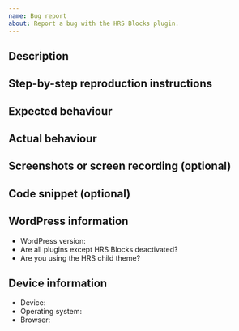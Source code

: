 ```yaml
---
name: Bug report
about: Report a bug with the HRS Blocks plugin.
---
```


## Description
<!-- Please write a brief description of the bug. -->

## Step-by-step reproduction instructions
<!--
Please list the steps needed to reproduce the bug. For example:
1. Go to '...'
2. Click on '...'
3. Scroll down to '...'
-->

## Expected behaviour
<!-- Please describe what you expected to happen. -->

## Actual behaviour
<!-- Please describe what actually happened. -->

## Screenshots or screen recording (optional)
<!--
If possible, please upload a screenshot or screen recording which demonstrates
the bug. You can use LIEcap to create a GIF screen recording:
https://www.cockos.com/licecap/
-->

## Code snippet (optional)
<!--
If this bug is to related to a developer API, please share a code snippet that
demonstrates the issue.

For small snippets paste it directly here, or you can use GitHub Gist to share
multiple code files: https://gist.github.com

Please ensure the shared code can be used by a developer to reproduce the
issue—ideally it can be copied into a local development environment or executed
in a browser console to help debug the issue.
-->

## WordPress information
- WordPress version: <!-- e.g. "5.6.0". Find this in Tools → Site Health → Info → WordPress -->
- Are all plugins except HRS Blocks deactivated? <!-- "Yes" or "No" -->
- Are you using the HRS child theme? <!-- "Yes" or "No" -->

## Device information
- Device: <!-- e.g. "Desktop" or "iPhone 11" -->
- Operating system: <!-- e.g. "Windows 10" or "iOS 14" -->
- Browser: <!-- e.g. "Chrome 86.0" or "Mobile Safari" -->
